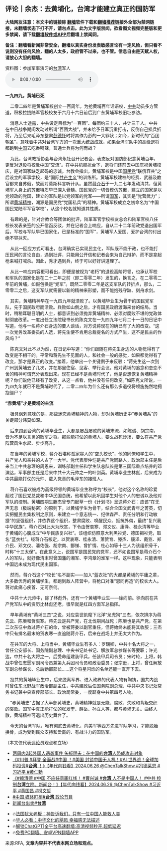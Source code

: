  <!-- 面包屑导航 --> <h2>评论｜余杰：去黄埔化，台湾才能建立真正的国防军</h2> <p class="notice"><b>大陆网友注意：本文中的链接除 <a href="https://github.com/bannedbook/fanqiang" >翻墙</a>软件下载和<a href="https://github.com/killgcd/justmysocks/blob/master/README.md">翻墙推荐</a>链接外全部为禁网链接，未翻墙状态下打不开，请勿点击。此为文字版禁闻，欲看图文视频完整版和更多禁闻，请下载<a href="https://github.com/bannedbook/fanqiang">翻墙软件或APP</a>后翻墙上禁闻网。</p><p>备注：翻墙看新闻非常安全，翻墙以真实身份发表敏感言论有一定风险，但只看不说则没有任何风险，翻的人太多，政府管不过来，也不管。信息自由是天赋人权，请放心大胆的翻墙。</b></p>  <div class="entry"> <p>资料图：参加军事演习的<a href="https://www.bannedbook.org/bnews/tag/%e5%8f%b0%e6%b9%be/" class="st_tag internal_tag" rel="tag" title="标签 台湾 下的日志">台湾</a>军人                 <audio controls="controls" preload="metadata" src="https://www.rfa.org/mandarin/pinglun/yujie/yj4-05282024133115.html/@@stream" type="audio/mpeg"></audio></p> <p><strong>一九四九，黄埔已死</strong></p> <p>    二零二四年是黄埔军校创立一百周年。为抢黄埔百年话语权，<a href="https://www.bannedbook.org/bnews/tag/%e4%b8%ad%e5%85%b1/" class="st_tag internal_tag" rel="tag" title="标签 中共 下的日志">中共</a>动员多方管道，积极拉拢陆军官校校友于六月十六日前后到广东黄埔军校旧址参访。</p> <p>    消息人士透露，中共设定目标为“一百团”、每团约三十人，共计三千人。中共在中日战争期间发动过所谓“百团大战”，并未给予日军沉重打击，反倒自己损兵折将，乃至后来毛泽东整肃<span class='wp_keywordlink'><a href="https://www.bannedbook.org/forum2/topic960.html" title="彭德怀自述" target="_blank">彭德怀</a></span>时将其作为彭的一大罪状；如今，新时代的“百团朝圣”，意味着中共对台湾军方的一次重大统战成就，如果台湾<a href="https://www.bannedbook.org/bnews/tag/%E5%86%9B%E9%98%9F/" class="st_tag internal_tag" rel="tag" title="标签 军队 下的日志">军队</a>中的高级退将都跑到<span class='wp_keywordlink_affiliate'><a href="https://www.bannedbook.org/" title="中国" target="_blank">中国</a></span>去吃香喝辣，普通士兵将为何而战？</p> <p>    为此，台湾教授协会与台湾永社召开记者会，表态反对国防部纪念黄埔百年，更反对退役将校赴<a href="https://www.bannedbook.org/bnews/tag/%E4%B8%AD%E5%9B%BD/" class="st_tag internal_tag" rel="tag" title="标签 中国 下的日志">中国</a>“交流”。在中共机舰扰台下，退将们还前去中国庆祝黄埔校庆，是对国家缺乏起码的忠诚。台教会指出，黄埔军校是中国<a href="https://www.bannedbook.org/bnews/tag/%e5%9b%bd%e6%b0%91%e5%85%9a/" class="st_tag internal_tag" rel="tag" title="标签 国民党 下的日志">国民党</a>“联俄容共”之后设立的军事学校，是“国际<span class='wp_keywordlink'><a href="https://www.bannedbook.org/forum2/topic6177.html" title="《共产主义的终极目的》" target="_blank">共产主义</a></span>”的训练所。黄埔军校建校的经费、武器及教官都来自苏俄，故而对莫斯科言听计从。虽然<a href="https://www.bannedbook.org/bnews/tag/%e8%92%8b%e4%bb%8b%e7%9f%b3/" class="st_tag internal_tag" rel="tag" title="标签 蒋介石 下的日志">蒋介石</a>于一九二七年发动清共，但黄埔军人身上的苏俄特质早已深入骨髓。国民党的一切皆模仿苏俄，建立的国家是以党领政的党国，建立的军队是以党领军的党军——所谓<a href="https://www.bannedbook.org/bnews/tag/%E5%9B%BD%E5%86%9B/" class="st_tag internal_tag" rel="tag" title="标签 国军 下的日志">国军</a>，其实是“党营武力”；所谓<a href="https://www.bannedbook.org/bnews/tag/%e9%bb%84%e5%9f%94%e7%b2%be%e7%a5%9e/" class="st_tag internal_tag" rel="tag" title="标签 黄埔精神 下的日志">黄埔精神</a>，溯源是国民党“党国私兵”的精神。黄埔军校成立之初命名为“中国国民党陆军军官学校”，从这个校名就知道其性质。</p> <p>    有趣的是，针对台教会等团体的批评，陆军军官学校校友总会和陆军官校八任校长发表亲签的公开信函反驳，并在记者会上响应，自从二十二年前政党退出国军后，军校与军队早已国家化，已是标准的“国军”，黄埔军人爱国、爱护台湾的付出绝不容抹灭。</p>  <p>    从此一回应方式可看出，台湾确实已实现民主化，军队既不能干政，也不能打压民间的言论自由，遇到批评，只能用公开信和记者会来为自己辩护，而不是拿起枪来喊打喊杀。因此，秀才遇到兵，终于可以好好讲道理了。</p> <p>    从此一响应内容更可看出，即便是被视为“老朽”的退役高阶将领，也承认军校和军队的国家化是在二十二年之前（即二零零二年）发生的，换言之，在二零零二年前的黄埔，如假包换是“党军”。既然二零零二年是这支军队的转折点，那么，二零零二之后，这支军队就需要以新的精神来形塑，而不能抱残守缺、刻舟求剑。</p> <p>    其实，黄埔精神早在一九四九年就溃败了。以黄埔毕业生为骨干的国民党军队，先于国民政府而溃败。兵败如山倒之后，才有国民政府渡海来台的结局。当时，稍稍耳聪目明的人士，都意识到必须抛弃黄埔精神、必须对腐败不堪的党政体制彻底改革。一度出任立法院秘书长的陈克文在一九四九年七月二十一日的日记中写道，他与一名蒋介石身边的要人谈话，对方说蒋现在的确已有了大的改变。“这一次党务改革委员的人选，蒋先生便不肯用总裁提名的方式产生，这不是民主的作风吗？”</p> <p>    陈克文对此不以为然，在日记中写道：“你们跟随在蒋先生身边的人物觉得有了改变是不相干的。平常和蒋先生不见面的人，和社会一般的感觉，如果都觉得有了改变，那才是真正的改变。”接着，他举出一个关键例子来反驳：“蒋先生这一次到广州到黄埔去了几次，并在那里住宿、见客、举行会议。他对黄埔的追念和恋恋不舍的精神可谓充分表现出来。现在已经不是黄埔时代了，他是否想恢复黄埔精神呢？你们说他已经有了改变，从这一点看，他并没有任何改变。”如陈克文所说，一九四九年就已不是黄埔时代了，二零二四年为什么还有那么多退役将领施施然地拥抱僵尸？</p> <p><strong>“赤黄埔”才是黄埔的主流</strong></p> <p>    极具讽刺意味的是，那些迷恋黄埔精神的人物，却对黄埔历史中“赤黄埔系”的关键部分讳莫如深。</p>  <p>    后来跑到台湾的黄埔毕业生，大都是屡战屡败的黄埔末流，如陈诚、胡宗南，皆为不足以言勇的败军之将。那些能打仗的黄埔人，要么战死沙场，要么在<a href="https://www.bannedbook.org/bnews/tag/%e5%85%b1%e4%ba%a7%e5%85%9a/" class="st_tag internal_tag" rel="tag" title="标签 共产党 下的日志">共产党</a>阵营风生水起、步步高升。</p> <p>    在当年的黄埔军校，蒋介石堪称孤家寡人的“空头校长”，他的同僚和学生中，共产党人和亲共的人占了一大半。党代表廖仲恺是共产党同路人，政治部主任是后来当上中共总理的周恩来，训练部副主任和学生队总队长是第三国际重点培养的邓演达，军事部主任是后来中共十大元帅之一的叶剑英。黄埔毕业生林彪，后来成为中共最能打仗的元帅、载入党章的毛泽东的接班人。</p> <p>    蒋介石喜欢被成为高级将领的黄埔毕业生称呼为“校长”，他对这个名称的珍爱超过了国民党总裁和中华民国总统，他希望以此巩固学生对他个人的忠诚以及他对军队的控制。黄埔四期生滕杰曾专门起草一份《计划书》呈送蒋介石：应该“在无声无息（极端秘密）的原则下，以黄埔学生为骨干，结合全国文武青年之菁英，切实把握民主集权制之原则，来建立一个意志统一、纪律森严、责任分明和行动敏捷”的坚强组织，并依靠这个组织，整肃腐败、唤醒民众、抵抗外侮，最终“复兴我中华民族”。蒋介石对此大为欣赏，下令由贺衷寒、邓文仪、康泽、桂永清等毕业于黄埔的心腹成立“中华民族复兴社”。该组织仿照意大利黑衫党、德国褐衫党，取名“蓝衣社”。经蒋介石核定，以贺衷寒、桂永清、萧赞育、滕杰、康泽、戴笠、郑介民、邓文仪、潘佑强、胡宗南、酆悌、曾扩情、杜心如等十三人为该组织骨干，时称“十三太保”。在此意义上，说国军是国民党的党军，还不如说国军是蒋介石个人的军队，就好像清末时曾国藩的湘军、李鸿章的淮军一样。这种现象，只能表明中国远未成为现代民主国家。</p> <p>    然而，蒋介石这个“校长”名不副实——加入“蓝衣社”的大都是黄埔的平庸之辈，大多数优秀的黄埔学生，都跑到敌人阵营中，将枪口对准“恩同再造”的校长大人。蒋对此痛心疾首、无可奈何。</p> <p>    中共十大元帅中，除了林彪外，还有一个黄埔毕业生——徐向前。徐向前在共产党军队中的资历比林彪还老，很早就是红四方面军总指挥。</p> <p>    早年黄埔有“黄埔三杰”之说，对应袁世凯麾下北洋“龙虎狗”三杰，依次排序为蒋先云、陈赓和贺衷寒。蒋先云是共产党，在北伐期间战死；陈赓也是共产党，在第二次东征中救过蒋介石的命，曾被蒋委以副官重任，但蒋始终未能将其收服；三杰中只有排名最末的贺衷寒一直追随蒋介石，后来在战场上并无太大作为。</p>  <p>    在共军的大将、上将当中，黄埔毕业生有多人：罗瑞卿，中共十名大将之一，曾任公安部长、国务院副总理、中央书记处书记、解放军总参谋长等要职；许光达，中共十名大将之一，后受命组建装甲兵，任装甲兵司令员；宋时轮，上将，韩战中曾任志愿军副司令员兼第九兵团司令员和政治委员；张宗逊，上将，曾任解放军副总参谋长、总后勤部部长……这个将星闪烁的名单还能一直开下去。</p> <p>    投共的黄埔毕业生中，后来脱离军界、进入政界的代表人物有陶铸，国共内战时曾任东北野战军政治部副主任，中共建政后任国务院副总理、中共中央书记处常务书记兼中央宣传部部长、政治局常委，一度跻身中共第四号人物。</p> <p>    “赤黄埔史”占据了大半部黄埔史，黄埔精神就是无能、腐败、失败和背叛交织的哀歌。国军中真正能打仗的张发奎、薛岳、孙立人等，都与黄埔无关。曲终人散，黄埔精神可退出历史舞台了。</p> <p>    今天的台湾军队，唯有彻底去黄埔化，向美军等西方先进军队学习，才能脱胎换骨，成为受到民众支持和爱戴的、有战斗力的国防军。</p> <p>（本文仅代表<span class='wp_keywordlink_affiliate'><a href="https://www.bannedbook.org/bnews/comments/" title="新闻评论" target="_blank">评论</a></span>员观点和立场）</p> <!--<div id="taboola-mid-1"></div>--><ul class='op-related-articles' title='相关阅读'> <li><a href='https://www.bannedbook.org/bnews/cbnews/20240626/2054927.html' target='_blank'>两周内2起外国人遇袭事件 矢板明夫：在中国的<b>台湾</b>人恐成攻击对象</a></li> <li><a href='https://www.bannedbook.org/bnews/bannedvideo/20240626/2054881.html' target='_blank'>《#川普 #拜登 全面战#中国 ！#美国 封锁中国无人机！#AI 世界战！全球加码投资#<b>台湾</b> ！》【年代向钱看】2024.06.26 @ChenTalkShow #冯德莱恩 #习近平 #黄仁勳</a></li> <li><a href='https://www.bannedbook.org/bnews/bannedvideo/20240626/2054880.html' target='_blank'>《#赖清德 #中国 不应任意画红线！ #曹兴诚 #<b>台湾</b> 人不是中国人！ #中共 控制<b>台湾</b>立院、新闻台！》【年代向钱看】2024.06.26 @ChenTalkShow #习近平 #黄国昌 #柯文哲</a></li> <li><a href='https://www.bannedbook.org/bnews/bannedvideo/20240626/2054879.html' target='_blank'>#中国 媒体盯梢#<b>台湾</b> 政论节目</a></li> <li><a href='https://www.bannedbook.org/bnews/bannedvideo/20240626/2054878.html' target='_blank'>新闻台出卖#<b>台湾</b></a></li> </ul> <ul class="texttj"> <li>🔥<a href="https://www.bannedbook.org/bnews/ssgc/20230219/1850782.html" target="_blank">法国犹太老板：神告诉我们，只有一位中国人能救人类</a></li> <li>🔥<a href="https://www.bannedbook.org/bnews/comments/20220220/1694796.html" target="_blank">华人必看：中华文化的飓风 幸福感无法描述</a></li> <li>🔥<a href="https://github.com/bannedbook/fanqiang/wiki/V2ray%E6%9C%BA%E5%9C%BA" target="_blank">解锁ChatGPT|全平台高速翻墙:高清视频秒开,超低延迟</a></li> <li>🔥<a href="https://github.com/bannedbook/fanqiang/wiki/%E7%A6%81%E9%97%BB%E7%BD%91%E5%AE%89%E5%8D%93%E7%BF%BB%E5%A2%99%E6%96%B0%E9%97%BBAPP" target="_blank">免费PC翻墙、安卓VPN翻墙APP</a></li> </ul><p>来源:RFA, <strong>文章内容并不代表本网立场和观点。</strong></p> <a name='sharetosocial'></a> <div style="margin-bottom:5px;padding-bottom:5px;clear:both"> <div id="archive-pix-1" class="banner-ads"> <!-- AuctionX Display platform tag START --> <div id="27602x728x90x621x_ADSLOT1" clicktrack="%%CLICK_URL_ESC%%"></div>  <!-- AuctionX Display platform tag END --> </div> <div id="archive-pix-2" class="banner-ads"> <!-- AuctionX Display platform tag START --> <div id="27556x300x250x621x_ADSLOT1" clicktrack="%%CLICK_URL_ESC%%" style="margin:0 auto;text-align:center"></div>  <!-- AuctionX Display platform tag END --> </div> </div>  <div id="archive-pix-1" class="banner-ads"> <!-- AuctionX Display platform tag START --> <div id="27603x728x90x621x_ADSLOT1" clicktrack="%%CLICK_URL_ESC%%"></div>  <!-- AuctionX Display platform tag END --> </div> </div><!--END ENTRY--> 